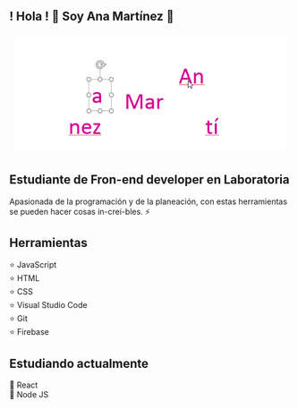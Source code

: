  ##                   ! Hola !     👋              Soy Ana Martínez :woman:

<div align="center">
  <img src="https://github.com/AnaMartinez040816/AnaMartinez040816/blob/main/assets/name.gif?raw=true" alt="AnaMartinez" width="494"/>
</div>

## Estudiante de Fron-end developer en Laboratoria

Apasionada de la programación y de la planeación, con estas herramientas se pueden hacer cosas in-crei-bles.  :zap:



## Herramientas

:star:  JavaScript
<br>
:star:  HTML
<br>
:star:  CSS
<br>
:star:  Visual Studio Code
<br>
:star:  Git
<br>
:star:  Firebase


## Estudiando actualmente

:dizzy: React
<br>
:dizzy: Node JS

